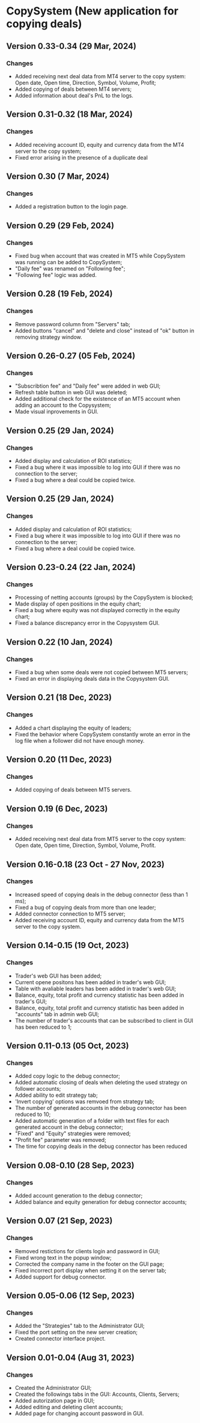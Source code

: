 # CopySystem (New application for copying deals)

## Version 0.33-0.34 (29 Mar, 2024)
### Changes
* Added receiving next deal data from MT4 server to the copy system: Open date, Open time, Direction, Symbol, Volume, Profit;
* Added copying of deals between MT4 servers;
* Added information about deal's PnL to the logs. 

## Version 0.31-0.32 (18 Mar, 2024)
### Changes
* Added receiving account ID, equity and currency data from the MT4 server to the copy system;
* Fixed error arising in the presence of a duplicate deal 

## Version 0.30 (7 Mar, 2024)
### Changes
* Added a registration button to the login page.

## Version 0.29 (29 Feb, 2024)
### Changes
* Fixed bug when account that was created in MT5 while CopySystem was running can be added to CopySystem;
*  "Daily fee" was renamed on "Following fee";
*  "Following fee" logic was added.

## Version 0.28 (19 Feb, 2024)
### Changes
* Remove password column from "Servers" tab;
* Added buttons "cancel" and "delete and close" instead of "ok" button in removing strategy window.

## Version 0.26-0.27 (05 Feb, 2024)
### Changes
* "Subscribtion fee" and "Daily fee" were added in web GUI;
* Refresh table button in web GUI was deleted;
* Added additional check for the existence of an MT5 account when adding an account to the Copysystem;
* Made visual inprovements in GUI.


## Version 0.25 (29 Jan, 2024)
### Changes
* Added display and calculation of ROI statistics;
* Fixed a bug where it was impossible to log into GUI if there was no connection to the server;
* Fixed a bug where a deal could be copied twice.

## Version 0.25 (29 Jan, 2024)
### Changes
* Added display and calculation of ROI statistics;
* Fixed a bug where it was impossible to log into GUI if there was no connection to the server;
* Fixed a bug where a deal could be copied twice.


## Version 0.23-0.24 (22 Jan, 2024)
### Changes
* Processing of netting accounts (groups) by the CopySystem is blocked;
* Made display of open positions in the equity chart;
* Fixed a bug where equity was not displayed correctly in the equity chart;
* Fixed a balance discrepancy error in the Copysystem GUI.

## Version 0.22 (10 Jan, 2024)
### Changes
* Fixed a bug when some deals were not copied between MT5 servers;
* Fixed an error in displaying deals data in the Copysystem GUI.

## Version 0.21 (18 Dec, 2023)
### Changes
* Added a chart displaying the equity of leaders;
* Fixed the behavior where CopySystem constantly wrote an error in the log file when a follower did not have enough money.

## Version 0.20 (11 Dec, 2023)
### Changes
* Added copying of deals between MT5 servers.

## Version 0.19 (6 Dec, 2023)
### Changes
* Added receiving next deal data from MT5 server to the copy system: Open date, Open time, Direction, Symbol, Volume, Profit.

## Version 0.16-0.18 (23 Oct - 27 Nov, 2023)
### Changes
* Increased speed of copying deals in the debug connector (less than 1 ms);
* Fixed a bug of copying deals from more than one leader;
* Added connector connection to MT5 server;
* Added receiving account ID, equity and currency data from the MT5 server to the copy system.

## Version 0.14-0.15 (19 Oct, 2023)
### Changes
* Trader's web GUI has been added;
* Current opene positons has been added in trader's web GUI;
* Table with avaliable leaders has been added in  trader's web GUI;
* Balance, equity, total profit and currency statistic has been added in trader's GUI;
* Balance, equity, total profit and currency statistic has been added in "accounts" tab in admin web GUI;
* The number of trader's accounts that can be subscribed to client in GUI has been reduced to 1;

## Version 0.11-0.13 (05 Oct, 2023)
### Changes
* Added copy logic to the debug connector;
* Added automatic closing of deals when deleting the used strategy on follower accounts;
* Added ability to edit strategy tab;
* 'Invert copying' options was remvoed from strategy tab;
* The number of generated accounts in the debug connector has been reduced to 10;
* Added automatic generation of a folder with text files for each generated account in the debug connector;
* "Fixed" and "Equity" strategies were removed;
* "Profit fee" parameter was removed;
* The time for copying deals in the debug connector has been reduced

## Version 0.08-0.10 (28 Sep, 2023)
### Changes
* Added account generation to the debug connector;
* Added balance and equity generation for debug connector accounts;

## Version 0.07 (21 Sep, 2023)
### Changes
* Removed restictions for clients login and password in GUI;
* Fixed wrong text in the popup window;
* Corrected the company name in the footer on the GUI page;
* Fixed incorrect port display when setting it on the server tab;
* Added support for debug connector.
  

## Version 0.05-0.06 (12 Sep, 2023)
### Changes
* Added the "Strategies" tab to the Administrator GUI;
* Fixed the port setting on the new server creation;
* Created connector interface project.

## Version 0.01-0.04 (Aug 31, 2023)
### Changes
* Created the Administrator GUI;
* Created the followings tabs in the GUI: Accounts, Clients, Servers;
* Added autorization page in GUI;
* Added editing and deleting client accounts;
* Added page for changing account password in GUI.
